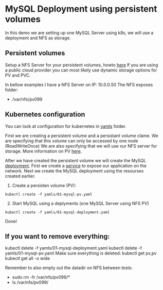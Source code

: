 # MySQL Deployment using persistent volumes

In this demo we are setting up one MySQL Server using k8s, we will use a deployment and NFS as storage.

## Persistent volumes
Setup a NFS Server for your persistent volumes, howto [here](https://github.com/wwwted/Oracle-Cloud/blob/master/nfs.md)
If you are using a public cloud provider you can most likely use dynamic storage options for PV and PVC.

In bellow examples I have a NFS Server on IP: 10.0.0.50
The NFS exposes folder:
- /var/nfs/pv099

## Kubernetes configuration
You can look at configuration for kubernetes in [yamls](https://github.com/wwwted/Oracle-Cloud/tree/master/kubernetes-mysql/yamls) folder.

First we are creating a persistent volume and a persistant volume clame.
We are specifying that this volume can only be accessed by one node (ReadWriteOnce)
We are also specifying that we will use our NFS server for storage.
More information on PV [here](https://kubernetes.io/docs/concepts/storage/persistent-volumes/).

After we have created the persistent volume we will create the MySQL [deployment](https://kubernetes.io/docs/concepts/workloads/controllers/deployment/).
First we create a [service](https://kubernetes.io/docs/concepts/services-networking/service/) to expose our application on the network.
Next we create the MySQL deployment using the resourses created earlier.

1) Create a persisten volume (PV):
```
kubectl create -f yamls/01-mysql-pv.yaml
```

2) Start MySQL using a deplyments (one MySQL Server using NFS PV)
```
kubectl create -f yamls/01-mysql-deployment.yaml
```

Done!

## If you want to remove everything:
kubectl delete -f yamls/01-mysql-deployment.yaml 
kubectl delete -f yamls/01-mysql-pv.yaml
Make sure everything is deleted:
kubectl get pv,pv
kubectl get all -o wide

Remember to also empty out the datadir on NFS between tests:
- sudo rm -fr /var/nfs/pv099/*
- ls /var/nfs/pv099/
